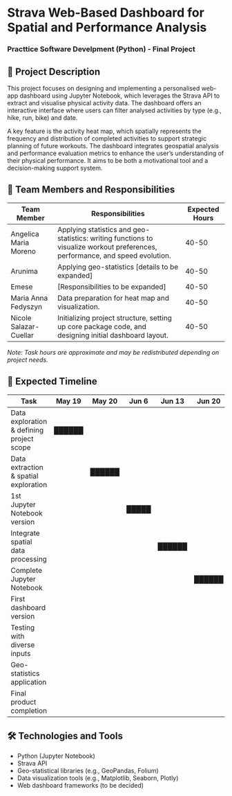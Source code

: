 # Strava Web-Based Dashboard for Spatial and Performance Analysis
### Practtice Software Develpment (Python) - Final Project

## 📌 Project Description
This project focuses on designing and implementing a personalised web-app dashboard using Jupyter Notebook, which leverages the Strava API to extract and visualise physical activity data. The dashboard offers an interactive interface where users can filter analysed activities by type (e.g., hike, run, bike) and date.

A key feature is the activity heat map, which spatially represents the frequency and distribution of completed activities to support strategic planning of future workouts. The dashboard integrates geospatial analysis and performance evaluation metrics to enhance the user’s understanding of their physical performance. It aims to be both a motivational tool and a decision-making support system.

## 👥 Team Members and Responsibilities

| Team Member               | Responsibilities                                                                                   | Expected Hours |
|---------------------------|--------------------------------------------------------------------------------------------------|----------------|
| Angelica Maria Moreno  | Applying statistics and geo-statistics: writing functions to visualize workout preferences, performance, and speed evolution. | 40-50          |
| Arunima                   | Applying geo-statistics [details to be expanded]                                                 | 40-50          |
| Emese                     | [Responsibilities to be expanded]                                                                | 40-50          |
| Maria Anna Fedyszyn  | Data preparation for heat map and visualization.                                                | 40-50          |
| Nicole Salazar-Cuellar                   | Initializing project structure, setting up core package code, and designing initial dashboard layout. | 40-50          |

*Note: Task hours are approximate and may be redistributed depending on project needs.*

## 📅 Expected Timeline

| Task                                      | May 19 | May 20 | Jun 6 | Jun 13 | Jun 20 | Jun 27 | Jul 4 | Jul 12 | Aug 29 |
|-------------------------------------------|:------:|:------:|:-----:|:------:|:------:|:------:|:-----:|:-------:|:-------:|
| Data exploration & defining project scope | ██████ |        |       |        |        |        |       |         |         |
| Data extraction & spatial exploration     |        | ██████ |       |        |        |        |       |         |         |
| 1st Jupyter Notebook version               |        |        | █████ |        |        |        |       |         |         |
| Integrate spatial data processing          |        |        |       | ██████ |        |        |       |         |         |
| Complete Jupyter Notebook                  |        |        |       |        | ██████ |        |       |         |         |
| First dashboard version                     |        |        |       |        |        | ██████ |       |         |         |
| Testing with diverse inputs                 |        |        |       |        |        |        | █████ |         |         |
| Geo-statistics application                   |        |        |       |        |        |        |       | ██████  |         |
| Final product completion                     |        |        |       |        |        |        |       |         | ██████  |


## 🛠️ Technologies and Tools
- Python (Jupyter Notebook)
- Strava API
- Geo-statistical libraries (e.g., GeoPandas, Folium)
- Data visualization tools (e.g., Matplotlib, Seaborn, Plotly)
- Web dashboard frameworks (to be decided)


